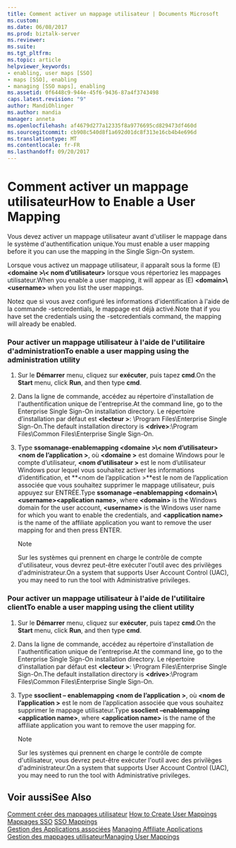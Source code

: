 ```yaml
---
title: Comment activer un mappage utilisateur | Documents Microsoft
ms.custom: 
ms.date: 06/08/2017
ms.prod: biztalk-server
ms.reviewer: 
ms.suite: 
ms.tgt_pltfrm: 
ms.topic: article
helpviewer_keywords:
- enabling, user maps [SSO]
- maps [SSO], enabling
- managing [SSO maps], enabling
ms.assetid: 0f6448c9-944e-45f6-9436-87a4f3743498
caps.latest.revision: "9"
author: MandiOhlinger
ms.author: mandia
manager: anneta
ms.openlocfilehash: af4679d277a12335f8a9776695cd829473df460d
ms.sourcegitcommit: cb908c540d8f1a692d01dc8f313e16cb4b4e696d
ms.translationtype: MT
ms.contentlocale: fr-FR
ms.lasthandoff: 09/20/2017
---
```

# <a name="how-to-enable-a-user-mapping"></a><span data-ttu-id="bd65f-102">Comment activer un mappage utilisateur</span><span class="sxs-lookup"><span data-stu-id="bd65f-102">How to Enable a User Mapping</span></span>
<span data-ttu-id="bd65f-103">Vous devez activer un mappage utilisateur avant d'utiliser le mappage dans le système d'authentification unique.</span><span class="sxs-lookup"><span data-stu-id="bd65f-103">You must enable a user mapping before it you can use the mapping in the Single Sign-On system.</span></span>  
  
 <span data-ttu-id="bd65f-104">Lorsque vous activez un mappage utilisateur, il apparaît sous la forme (E)  **\<domaine >\\< nom d’utilisateur\>**  lorsque vous répertoriez les mappages utilisateur.</span><span class="sxs-lookup"><span data-stu-id="bd65f-104">When you enable a user mapping, it will appear as (E) **\<domain>\\<username\>** when you list the user mappings.</span></span>  
  
 <span data-ttu-id="bd65f-105">Notez que si vous avez configuré les informations d'identification à l'aide de la commande -setcredentials, le mappage est déjà activé.</span><span class="sxs-lookup"><span data-stu-id="bd65f-105">Note that if you have set the credentials using the -setcredentials command, the mapping will already be enabled.</span></span>  
  
### <a name="to-enable-a-user-mapping-using-the-administration-utility"></a><span data-ttu-id="bd65f-106">Pour activer un mappage utilisateur à l'aide de l'utilitaire d'administration</span><span class="sxs-lookup"><span data-stu-id="bd65f-106">To enable a user mapping using the administration utility</span></span>  
  
1.  <span data-ttu-id="bd65f-107">Sur le **Démarrer** menu, cliquez sur **exécuter**, puis tapez **cmd**.</span><span class="sxs-lookup"><span data-stu-id="bd65f-107">On the **Start** menu, click **Run**, and then type **cmd**.</span></span>  
  
2.  <span data-ttu-id="bd65f-108">Dans la ligne de commande, accédez au répertoire d'installation de l'authentification unique de l'entreprise.</span><span class="sxs-lookup"><span data-stu-id="bd65f-108">At the command line, go to the Enterprise Single Sign-On installation directory.</span></span> <span data-ttu-id="bd65f-109">Le répertoire d’installation par défaut est  **\<lecteur >**: \Program Files\Enterprise Single Sign-On.</span><span class="sxs-lookup"><span data-stu-id="bd65f-109">The default installation directory is **\<drive>**:\Program Files\Common Files\Enterprise Single Sign-On.</span></span>  
  
3.  <span data-ttu-id="bd65f-110">Type **ssomanage-enablemapping \<domaine >\\< nom d’utilisateur\>\<nom de l’application >**, où  **\<domaine >** est domaine Windows pour le compte d’utilisateur,  **\<nom d’utilisateur >** est le nom d’utilisateur Windows pour lequel vous souhaitez activer les informations d’identification, et  **\<nom de l’application >**est le nom de l’application associée que vous souhaitez supprimer le mappage utilisateur, puis appuyez sur ENTRÉE.</span><span class="sxs-lookup"><span data-stu-id="bd65f-110">Type **ssomanage –enablemapping \<domain>\\<username\>\<application name>**, where **\<domain>** is the Windows domain for the user account, **\<username>** is the Windows user name for which you want to enable the credentials, and **\<application name>** is the name of the affiliate application you want to remove the user mapping for and then press ENTER.</span></span>  
  
    > [!NOTE]
    >  <span data-ttu-id="bd65f-111">Sur les systèmes qui prennent en charge le contrôle de compte d'utilisateur, vous devrez peut-être exécuter l'outil avec des privilèges d'administrateur.</span><span class="sxs-lookup"><span data-stu-id="bd65f-111">On a system that supports User Account Control (UAC), you may need to run the tool with Administrative privileges.</span></span>  
  
### <a name="to-enable-a-user-mapping-using-the-client-utility"></a><span data-ttu-id="bd65f-112">Pour activer un mappage utilisateur à l'aide de l'utilitaire client</span><span class="sxs-lookup"><span data-stu-id="bd65f-112">To enable a user mapping using the client utility</span></span>  
  
1.  <span data-ttu-id="bd65f-113">Sur le **Démarrer** menu, cliquez sur **exécuter**, puis tapez **cmd**.</span><span class="sxs-lookup"><span data-stu-id="bd65f-113">On the **Start** menu, click **Run**, and then type **cmd**.</span></span>  
  
2.  <span data-ttu-id="bd65f-114">Dans la ligne de commande, accédez au répertoire d'installation de l'authentification unique de l'entreprise.</span><span class="sxs-lookup"><span data-stu-id="bd65f-114">At the command line, go to the Enterprise Single Sign-On installation directory.</span></span> <span data-ttu-id="bd65f-115">Le répertoire d’installation par défaut est  **\<lecteur >**: \Program Files\Enterprise Single Sign-On.</span><span class="sxs-lookup"><span data-stu-id="bd65f-115">The default installation directory is **\<drive>**:\Program Files\Common Files\Enterprise Single Sign-On.</span></span>  
  
3.  <span data-ttu-id="bd65f-116">Type **ssoclient – enablemapping \<nom de l’application >**, où  **\<nom de l’application >** est le nom de l’application associée que vous souhaitez supprimer le mappage utilisateur.</span><span class="sxs-lookup"><span data-stu-id="bd65f-116">Type **ssoclient –enablemapping \<application name>**, where **\<application name>** is the name of the affiliate application you want to remove the user mapping for.</span></span>  
  
    > [!NOTE]
    >  <span data-ttu-id="bd65f-117">Sur les systèmes qui prennent en charge le contrôle de compte d'utilisateur, vous devrez peut-être exécuter l'outil avec des privilèges d'administrateur.</span><span class="sxs-lookup"><span data-stu-id="bd65f-117">On a system that supports User Account Control (UAC), you may need to run the tool with Administrative privileges.</span></span>  
  
## <a name="see-also"></a><span data-ttu-id="bd65f-118">Voir aussi</span><span class="sxs-lookup"><span data-stu-id="bd65f-118">See Also</span></span>  
 <span data-ttu-id="bd65f-119">[Comment créer des mappages utilisateur](../core/how-to-create-user-mappings.md) </span><span class="sxs-lookup"><span data-stu-id="bd65f-119">[How to Create User Mappings](../core/how-to-create-user-mappings.md) </span></span>  
 <span data-ttu-id="bd65f-120">[Mappages SSO](../core/sso-mappings.md) </span><span class="sxs-lookup"><span data-stu-id="bd65f-120">[SSO Mappings](../core/sso-mappings.md) </span></span>  
 <span data-ttu-id="bd65f-121">[Gestion des Applications associées](../core/managing-affiliate-applications.md) </span><span class="sxs-lookup"><span data-stu-id="bd65f-121">[Managing Affiliate Applications](../core/managing-affiliate-applications.md) </span></span>  
 [<span data-ttu-id="bd65f-122">Gestion des mappages utilisateur</span><span class="sxs-lookup"><span data-stu-id="bd65f-122">Managing User Mappings</span></span>](../core/managing-user-mappings.md)